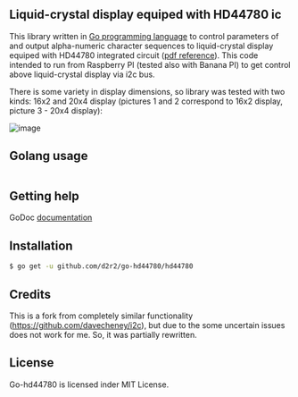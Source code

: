 ## Liquid-crystal display equiped with HD44780 ic

This library written in [Go programming language](https://golang.org/) to control parameters of and output alpha-numeric character sequences to liquid-crystal display equiped with HD44780 integrated circuit ([pdf reference](https://raw.github.com/d2r2/go-hd44780/master/docs/HD44780.pdf)). This code intended to run from Raspberry PI (tested also with Banana PI) to get control above liquid-crystal display via i2c bus.

There is some variety in display dimensions, so library was tested with two kinds: 16x2 and 20x4 display (pictures 1 and 2 correspond to 16x2 display, picture 3 - 20x4 display):

![image](https://raw.github.com/d2r2/go-hd44780/master/docs/16x2_20x4.jpg)

## Golang usage

```go
```

## Getting help

GoDoc [documentation](http://godoc.org/github.com/d2r2/go-hd44780/hd44780)

## Installation

```bash
$ go get -u github.com/d2r2/go-hd44780/hd44780
```

## Credits

This is a fork from completely similar functionality (https://github.com/davecheney/i2c), but due to the some uncertain issues does not work for me. So, it was partially rewritten.

## License

Go-hd44780 is licensed inder MIT License.
